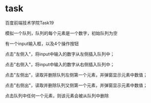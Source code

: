 # task
百度前端技术学院Task19


模拟一个队列，队列的每个元素是一个数字，初始队列为空


有一个input输入框，以及4个操作按钮


点击"左侧入"，将input中输入的数字从左侧插入队列中；


点击"右侧入"，将input中输入的数字从右侧插入队列中；


点击"左侧出"，读取并删除队列左侧第一个元素，并弹窗显示元素中数值；


点击"右侧出"，读取并删除队列又侧第一个元素，并弹窗显示元素中数值；


点击队列中任何一个元素，则该元素会被从队列中删除
